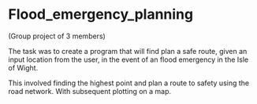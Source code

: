 # Flood_emergency_planning
(Group project of 3 members) 

The task was to create a program that will find plan a safe route, given an input location from the user, in the event of an flood emergency in the Isle of Wight. 

This involved finding the highest point and plan a route to safety using the road network. With subsequent plotting on a map. 

